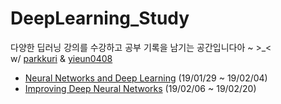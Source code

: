# DeepLearning_Study
다양한 딥러닝 강의를 수강하고 공부 기록을 남기는 공간입니다아 ~ >_< <br/>
w/ 
[parkkuri](https://github.com/parkkuri/Andrew-Ng-s-deeplearning) & [yieun0408](https://github.com/yieun0408/deepLearning_study)


* [Neural Networks and Deep Learning](https://www.youtube.com/playlist?list=PLkDaE6sCZn6Ec-XTbcX1uRg2_u4xOEky0) (19/01/29 ~ 19/02/04)
* [Improving Deep Neural Networks](https://www.youtube.com/playlist?list=PLkDaE6sCZn6Hn0vK8co82zjQtt3T2Nkqc) (19/02/06 ~ 19/02/20)
